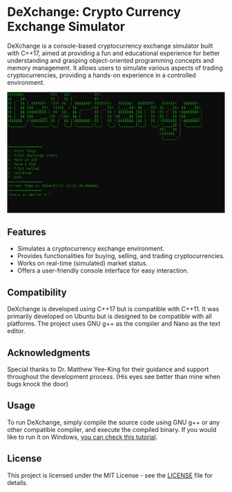 # DeXchange: Crypto Currency Exchange Simulator

DeXchange is a console-based cryptocurrency exchange simulator built with C++17, aimed at providing a fun and educational experience for better understanding and grasping object-oriented programming concepts and memory management. It allows users to simulate various aspects of trading cryptocurrencies, providing a hands-on experience in a controlled environment.


![DeXchange](https://github.com/deusbalatro/deXchange/blob/main/dexchange.PNG)



## Features

- Simulates a cryptocurrency exchange environment.
- Provides functionalities for buying, selling, and trading cryptocurrencies.
- Works on real-time (simulated) market status.
- Offers a user-friendly console interface for easy interaction.

## Compatibility

DeXchange is developed using C++17 but is compatible with C++11. It was primarily developed on Ubuntu but is designed to be compatible with all platforms. The project uses GNU g++ as the compiler and Nano as the text editor.

## Acknowledgments

Special thanks to Dr. Matthew Yee-King for their guidance and support throughout the development process. (His eyes see better than mine when bugs knock the door)

## Usage

To run DeXchange, simply compile the source code using GNU g++ or any other compatible compiler, and execute the compiled binary. If you would like to run it on Windows, [you can check this tutorial](https://jestery.kesug.com/how-to-compile-c-programs/).


## License

This project is licensed under the MIT License - see the [LICENSE](LICENSE) file for details.

